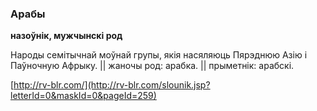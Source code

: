### Арабы
**назоўнік, мужчынскі род**

Народы семітычнай моўнай групы, якія насяляюць Пярэднюю Азію і Паўночную Афрыку. || жаночы род: арабка. || прыметнік: арабскі.

<a rel="author">[http://rv-blr.com/](http://rv-blr.com/slounik.jsp?letterId=0&maskId=0&pageId=259)</a>
